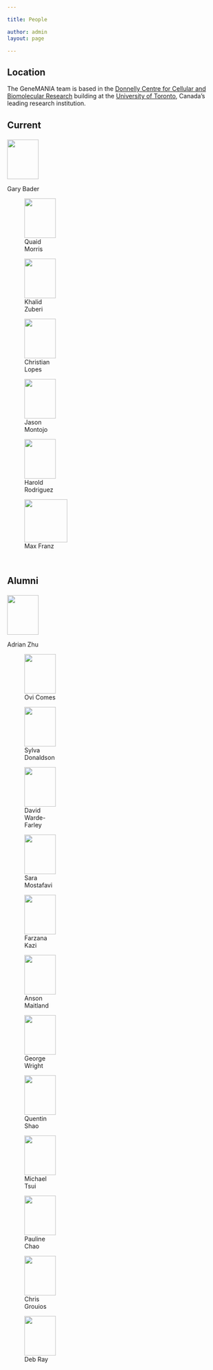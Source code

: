 ```yaml
---

title: People

author: admin
layout: page

---
```

## Location

The GeneMANIA team is based in the [Donnelly Centre for Cellular and Biomolecular Research](http://www.thedonnellycentre.utoronto.ca/) building at the [University of Toronto](http://www.utoronto.ca/), Canada&#8217;s leading research institution.

## Current<figure id="attachment_68" style="width: 73px" class="wp-caption alignnone">

[<img class="size-full wp-image-68" title="Gary Bader" alt="" src="http:/s.genemania.org/wp-content/uploads/2011/05/gary1.jpg" width="73" height="92" />](http://baderlab.org)<figcaption class="wp-caption-text">Gary Bader</figcaption></figure> <figure id="attachment_77" style="width: 73px" class="wp-caption alignnone">[<img class="size-full wp-image-77" title="Quaid Morris" alt="" src="http:/s.genemania.org/wp-content/uploads/2011/05/quaid1.jpg" width="73" height="92" />](http://morrislab.med.utoronto.ca/)<figcaption class="wp-caption-text">Quaid Morris</figcaption></figure> <figure id="attachment_72" style="width: 73px" class="wp-caption alignnone"><img class="size-full wp-image-72" title="Khalid Zuberi" alt="" src="http:/s.genemania.org/wp-content/uploads/2011/05/khalid.jpg" width="73" height="92" /><figcaption class="wp-caption-text">Khalid Zuberi</figcaption></figure> <figure id="attachment_64" style="width: 73px" class="wp-caption alignnone"><img class="size-full wp-image-64" title="Christian Lopes" alt="" src="http:/s.genemania.org/wp-content/uploads/2011/05/christian.jpg" width="73" height="92" /><figcaption class="wp-caption-text">Christian Lopes</figcaption></figure> <figure id="attachment_71" style="width: 73px" class="wp-caption alignnone"><img class="size-full wp-image-71" title="Jason Montojo" alt="" src="http:/s.genemania.org/wp-content/uploads/2011/05/jason.jpg" width="73" height="92" /><figcaption class="wp-caption-text">Jason Montojo</figcaption></figure> <figure id="attachment_70" style="width: 73px" class="wp-caption alignnone"><img class="size-full wp-image-70" title="Harold Rodriguez" alt="" src="http:/s.genemania.org/wp-content/uploads/2011/05/harold.jpg" width="73" height="92" /><figcaption class="wp-caption-text">Harold Rodriguez</figcaption></figure> <figure id="attachment97" style="width: 100px" class="wp-caption alignnone">[<img class="size-full wp-image-70" title="Max Franz" alt="" src="http:/s.genemania.org/wp-content/uploads/2013/05/qrcode-e1369606032377.png" width="100" height="100" />](http://maxfranz.com)<figcaption class="wp-caption-text">Max Franz</figcaption></figure> 

&nbsp;

## Alumni<figure id="attachment_61" style="width: 73px" class="wp-caption alignnone">

<img class="size-full wp-image-61" title="Adrian Zhu" alt="" src="http:/s.genemania.org/wp-content/uploads/2011/05/adrian.jpg" width="73" height="92" /><figcaption class="wp-caption-text">Adrian Zhu</figcaption></figure> <figure id="attachment_75" style="width: 73px" class="wp-caption alignnone"><img class="size-full wp-image-75" title="Ovi Comes" alt="" src="http:/s.genemania.org/wp-content/uploads/2011/05/ovi.jpg" width="73" height="92" /><figcaption class="wp-caption-text">Ovi Comes</figcaption></figure> <figure id="attachment_81" style="width: 73px" class="wp-caption alignnone"><img class="size-full wp-image-81" title="Sylva Donaldson" alt="" src="http:/s.genemania.org/wp-content/uploads/2011/05/sylva.jpg" width="73" height="92" /><figcaption class="wp-caption-text">Sylva Donaldson</figcaption></figure> <figure id="attachment_65" style="width: 73px" class="wp-caption alignnone"><img class="size-full wp-image-65" title="David Warde-Farley" alt="" src="http:/s.genemania.org/wp-content/uploads/2011/05/david.jpg" width="73" height="92" /><figcaption class="wp-caption-text">David Warde-Farley</figcaption></figure> <figure id="attachment_80" style="width: 73px" class="wp-caption alignnone"><img class="size-full wp-image-80" title="Sara Mostafavi" alt="" src="http:/s.genemania.org/wp-content/uploads/2011/05/sara.jpg" width="73" height="92" /><figcaption class="wp-caption-text">Sara Mostafavi</figcaption></figure> <figure id="attachment_67" style="width: 73px" class="wp-caption alignnone"><img class="size-full wp-image-67" title="Farzana Kazi" alt="" src="http:/s.genemania.org/wp-content/uploads/2011/05/farzana.jpg" width="73" height="92" /><figcaption class="wp-caption-text">Farzana Kazi</figcaption></figure> <figure id="attachment_62" style="width: 73px" class="wp-caption alignnone"><img class="size-full wp-image-62" title="Anson Maitland" alt="" src="http:/s.genemania.org/wp-content/uploads/2011/05/anson.jpg" width="73" height="92" /><figcaption class="wp-caption-text">Anson Maitland</figcaption></figure> <figure id="attachment_69" style="width: 73px" class="wp-caption alignnone"><img class="size-full wp-image-69" title="George Wright" alt="" src="http:/s.genemania.org/wp-content/uploads/2011/05/george.jpg" width="73" height="92" /><figcaption class="wp-caption-text">George Wright</figcaption></figure> <figure id="attachment_78" style="width: 73px" class="wp-caption alignnone"><img class="size-full wp-image-78" title="Quentin Shao" alt="" src="http:/s.genemania.org/wp-content/uploads/2011/05/quentin.jpg" width="73" height="92" /><figcaption class="wp-caption-text">Quentin Shao</figcaption></figure> <figure id="attachment_74" style="width: 73px" class="wp-caption alignnone"><img class="size-full wp-image-74" title="Michael Tsui" alt="" src="http:/s.genemania.org/wp-content/uploads/2011/05/michael.jpg" width="73" height="92" /><figcaption class="wp-caption-text">Michael Tsui</figcaption></figure> <figure id="attachment_76" style="width: 73px" class="wp-caption alignnone"><img class="size-full wp-image-76" title="Pauline Chao" alt="" src="http:/s.genemania.org/wp-content/uploads/2011/05/pauline.jpg" width="73" height="92" /><figcaption class="wp-caption-text">Pauline Chao</figcaption></figure> <figure id="attachment_63" style="width: 73px" class="wp-caption alignnone"><img class="size-full wp-image-63" title="Chris Grouios" alt="" src="http:/s.genemania.org/wp-content/uploads/2011/05/chris.jpg" width="73" height="92" /><figcaption class="wp-caption-text">Chris Grouios</figcaption></figure> <figure id="attachment_66" style="width: 73px" class="wp-caption alignnone"><img class="size-full wp-image-66" title="Deb Ray" alt="" src="http:/s.genemania.org/wp-content/uploads/2011/05/deb.jpg" width="73" height="92" /><figcaption class="wp-caption-text">Deb Ray</figcaption></figure>